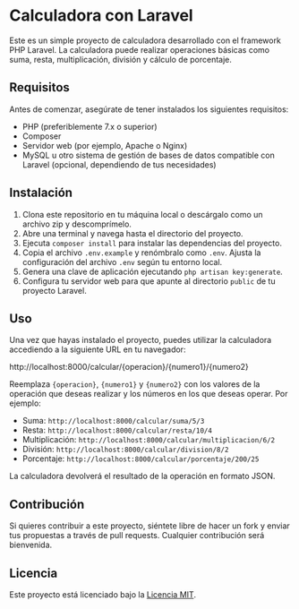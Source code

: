 # Calculadora con Laravel

Este es un simple proyecto de calculadora desarrollado con el framework PHP Laravel. La calculadora puede realizar operaciones básicas como suma, resta, multiplicación, división y cálculo de porcentaje.

## Requisitos

Antes de comenzar, asegúrate de tener instalados los siguientes requisitos:

- PHP (preferiblemente 7.x o superior)
- Composer
- Servidor web (por ejemplo, Apache o Nginx)
- MySQL u otro sistema de gestión de bases de datos compatible con Laravel (opcional, dependiendo de tus necesidades)

## Instalación

1. Clona este repositorio en tu máquina local o descárgalo como un archivo zip y descomprímelo.
2. Abre una terminal y navega hasta el directorio del proyecto.
3. Ejecuta `composer install` para instalar las dependencias del proyecto.
4. Copia el archivo `.env.example` y renómbralo como `.env`. Ajusta la configuración del archivo `.env` según tu entorno local.
5. Genera una clave de aplicación ejecutando `php artisan key:generate`.
6. Configura tu servidor web para que apunte al directorio `public` de tu proyecto Laravel.

## Uso

Una vez que hayas instalado el proyecto, puedes utilizar la calculadora accediendo a la siguiente URL en tu navegador:

http://localhost:8000/calcular/{operacion}/{numero1}/{numero2}


Reemplaza `{operacion}`, `{numero1}` y `{numero2}` con los valores de la operación que deseas realizar y los números en los que deseas operar. Por ejemplo:

- Suma: `http://localhost:8000/calcular/suma/5/3`
- Resta: `http://localhost:8000/calcular/resta/10/4`
- Multiplicación: `http://localhost:8000/calcular/multiplicacion/6/2`
- División: `http://localhost:8000/calcular/division/8/2`
- Porcentaje: `http://localhost:8000/calcular/porcentaje/200/25`

La calculadora devolverá el resultado de la operación en formato JSON.

## Contribución

Si quieres contribuir a este proyecto, siéntete libre de hacer un fork y enviar tus propuestas a través de pull requests. Cualquier contribución será bienvenida.

## Licencia

Este proyecto está licenciado bajo la [Licencia MIT](https://opensource.org/licenses/MIT).
